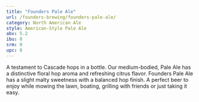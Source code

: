 ```yaml
---
title: "Founders Pale Ale"
url: /founders-brewing/founders-pale-ale/
category: North American Ale
style: American-Style Pale Ale
abv: 5.2
ibu: 0
srm: 0
upc: 0
---
```

A testament to Cascade hops in a bottle. Our medium-bodied, Pale Ale has a distinctive floral hop aroma and refreshing citrus flavor. Founders Pale Ale has a slight malty sweetness with a balanced hop finish. A perfect beer to enjoy while mowing the lawn, boating, grilling with friends or just taking it easy.
